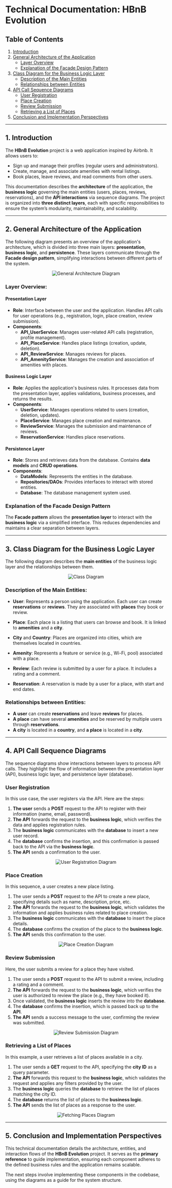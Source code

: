 # Technical Documentation: HBnB Evolution

## Table of Contents
1. [Introduction](#introduction)
2. [General Architecture of the Application](#general-architecture-of-the-application)
   - [Layer Overview](#layer-overview)
   - [Explanation of the Facade Design Pattern](#explanation-of-the-facade-design-pattern)
3. [Class Diagram for the Business Logic Layer](#class-diagram-for-the-business-logic-layer)
   - [Description of the Main Entities](#description-of-the-main-entities)
   - [Relationships between Entities](#relationships-between-entities)
4. [API Call Sequence Diagrams](#api-call-sequence-diagrams)
   - [User Registration](#user-registration)
   - [Place Creation](#place-creation)
   - [Review Submission](#review-submission)
   - [Retrieving a List of Places](#retrieving-a-list-of-places)
5. [Conclusion and Implementation Perspectives](#conclusion-and-implementation-perspectives)

---

## 1. Introduction

The **HBnB Evolution** project is a web application inspired by Airbnb. It allows users to:

- Sign up and manage their profiles (regular users and administrators).
- Create, manage, and associate amenities with rental listings.
- Book places, leave reviews, and read comments from other users.

This documentation describes the **architecture** of the application, the **business logic** governing the main entities (users, places, reviews, reservations), and the **API interactions** via sequence diagrams. The project is organized into **three distinct layers**, each with specific responsibilities to ensure the system’s modularity, maintainability, and scalability.

---

## 2. General Architecture of the Application

The following diagram presents an overview of the application's architecture, which is divided into three main layers: **presentation**, **business logic**, and **persistence**. These layers communicate through the **Facade design pattern**, simplifying interactions between different parts of the system.

<p align="center">
<img src="https://github.com/ClaymeCall/HBnB_project/blob/main/UML/HBnB%20Simple%203%20High-Level%20Architecture%20diagram.png?raw=true" alt="General Architecture Diagram"/>
</p>

### Layer Overview:

#### Presentation Layer
- **Role**: Interface between the user and the application. Handles API calls for user operations (e.g., registration, login, place creation, review submission).
- **Components**:
  - **API_UserService**: Manages user-related API calls (registration, profile management).
  - **API_PlaceService**: Handles place listings (creation, update, deletion).
  - **API_ReviewService**: Manages reviews for places.
  - **API_AmenityService**: Manages the creation and association of amenities with places.

#### Business Logic Layer
- **Role**: Applies the application's business rules. It processes data from the presentation layer, applies validations, business processes, and returns the results.
- **Components**:
  - **UserService**: Manages operations related to users (creation, deletion, updates).
  - **PlaceService**: Manages place creation and maintenance.
  - **ReviewService**: Manages the submission and maintenance of reviews.
  - **ReservationService**: Handles place reservations.

#### Persistence Layer
- **Role**: Stores and retrieves data from the database. Contains **data models** and **CRUD operations**.
- **Components**:
  - **DataModels**: Represents the entities in the database.
  - **Repositories/DAOs**: Provides interfaces to interact with stored entities.
  - **Database**: The database management system used.

### Explanation of the Facade Design Pattern
The **Facade pattern** allows the **presentation layer** to interact with the **business logic** via a simplified interface. This reduces dependencies and maintains a clear separation between layers.

---

## 3. Class Diagram for the Business Logic Layer

The following diagram describes the **main entities** of the business logic layer and the relationships between them.

<p align="center">
<img src="https://github.com/ClaymeCall/HBnB_project/blob/main/UML/Basic%20class%20Diagram%20for%20Business%20Logic%20Layer.png?raw=true" alt="Class Diagram"/>
</p>

### Description of the Main Entities:

- **User**: Represents a person using the application. Each user can create **reservations** or **reviews**. They are associated with **places** they book or review.
  
- **Place**: Each place is a listing that users can browse and book. It is linked to **amenities** and a **city**.

- **City** and **Country**: Places are organized into cities, which are themselves located in countries.

- **Amenity**: Represents a feature or service (e.g., Wi-Fi, pool) associated with a place.

- **Review**: Each review is submitted by a user for a place. It includes a rating and a comment.

- **Reservation**: A reservation is made by a user for a place, with start and end dates.

### Relationships between Entities:

- **A user** can create **reservations** and leave **reviews** for places.
- **A place** can have several **amenities** and be reserved by multiple users through **reservations**.
- **A city** is located in a **country**, and **a place** is located in a **city**.

---

## 4. API Call Sequence Diagrams

The sequence diagrams show interactions between layers to process API calls. They highlight the flow of information between the presentation layer (API), business logic layer, and persistence layer (database).

### User Registration

In this use case, the user registers via the API. Here are the steps:

1. **The user** sends a **POST** request to the API to register with their information (name, email, password).
2. **The API** forwards the request to the **business logic**, which verifies the data and applies registration rules.
3. The **business logic** communicates with the **database** to insert a new user record.
4. The **database** confirms the insertion, and this confirmation is passed back to the API via the **business logic**.
5. **The API** sends a confirmation to the user.

<p align="center">
<img src="https://github.com/ClaymeCall/HBnB_project/blob/main/UML/HBnB%20Sequence%20Diagram%201_%20Register%20User.png?raw=true" alt="User Registration Diagram"/>
</p>

### Place Creation

In this sequence, a user creates a new place listing.

1. The user sends a **POST** request to the API to create a new place, specifying details such as name, description, price, etc.
2. **The API** forwards the request to the **business logic**, which validates the information and applies business rules related to place creation.
3. The **business logic** communicates with the **database** to insert the place details.
4. The **database** confirms the creation of the place to the **business logic**.
5. **The API** sends this confirmation to the user.

<p align="center">
<img src="https://github.com/ClaymeCall/HBnB_project/blob/main/UML/HBnB%20Sequence%20Diagram%202_%20Create%20Reservation9.png?raw=true" alt="Place Creation Diagram"/>
</p>

### Review Submission

Here, the user submits a review for a place they have visited.

1. The user sends a **POST** request to the API to submit a review, including a rating and a comment.
2. **The API** forwards the request to the **business logic**, which verifies the user is authorized to review the place (e.g., they have booked it).
3. Once validated, the **business logic** inserts the review into the **database**.
4. The **database** confirms the insertion, which is passed back up to the **API**.
5. **The API** sends a success message to the user, confirming the review was submitted.

<p align="center">
<img src="https://github.com/ClaymeCall/HBnB_project/blob/main/UML/HBnB%20Sequence%20Diagram%203_%20Leave%20a%20Review.png?raw=true" alt="Review Submission Diagram"/>
</p>

### Retrieving a List of Places

In this example, a user retrieves a list of places available in a city.

1. The user sends a **GET** request to the API, specifying the **city ID** as a query parameter.
2. **The API** forwards this request to the **business logic**, which validates the request and applies any filters provided by the user.
3. The **business logic** queries the **database** to retrieve the list of places matching the city ID.
4. The **database** returns the list of places to the **business logic**.
5. **The API** sends the list of places as a response to the user.

<p align="center">
<img src="https://github.com/ClaymeCall/HBnB_project/blob/main/UML/HBnB%20Sequence%20Diagram%204_%20Fetch%20Places%20by%20City.png?raw=true" alt="Fetching Places Diagram"/>
</p>

---

## 5. Conclusion and Implementation Perspectives

This technical documentation details the architecture, entities, and interaction flows of the **HBnB Evolution** project. It serves as the **primary reference** to guide implementation, ensuring each component adheres to the defined business rules and the application remains scalable.

The next steps involve implementing these components in the codebase, using the diagrams as a guide for the system structure.